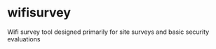 wifisurvey
===========

Wifi survey tool designed primarily for site surveys and basic security evaluations
